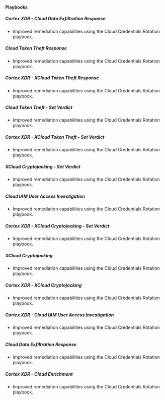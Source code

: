 
#### Playbooks

##### Cortex XDR - Cloud Data Exfiltration Response

- Improved remediation capabilities using the Cloud Credentials Rotation playbook.
##### Cloud Token Theft Response

- Improved remediation capabilities using the Cloud Credentials Rotation playbook.
##### Cortex XDR - XCloud Token Theft Response

- Improved remediation capabilities using the Cloud Credentials Rotation playbook.
##### Cloud Token Theft - Set Verdict

- Improved remediation capabilities using the Cloud Credentials Rotation playbook.
##### Cortex XDR - XCloud Token Theft - Set Verdict

- Improved remediation capabilities using the Cloud Credentials Rotation playbook.
##### XCloud Cryptojacking - Set Verdict

- Improved remediation capabilities using the Cloud Credentials Rotation playbook.
##### Cloud IAM User Access Investigation

- Improved remediation capabilities using the Cloud Credentials Rotation playbook.
##### Cortex XDR - XCloud Cryptojacking - Set Verdict

- Improved remediation capabilities using the Cloud Credentials Rotation playbook.
##### XCloud Cryptojacking

- Improved remediation capabilities using the Cloud Credentials Rotation playbook.
##### Cortex XDR - XCloud Cryptojacking

- Improved remediation capabilities using the Cloud Credentials Rotation playbook.
##### Cortex XDR - Cloud IAM User Access Investigation

- Improved remediation capabilities using the Cloud Credentials Rotation playbook.
##### Cloud Data Exfiltration Response

- Improved remediation capabilities using the Cloud Credentials Rotation playbook.
##### Cortex XDR - Cloud Enrichment

- Improved remediation capabilities using the Cloud Credentials Rotation playbook.

